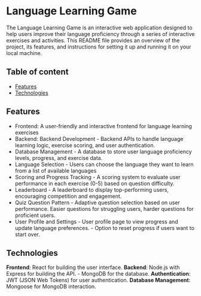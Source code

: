 # Language Learning Game

The Language Learning Game is an interactive web application designed to
help users improve their language proficiency through a series of
interactive exercises and activities. This README file provides an
overview of the project, its features, and instructions for setting it
up and running it on your local machine.

## Table of content

- [Features](#features)
- [Technologies](#technologies)

## Features

- Frontend: A user-friendly and interactive frontend for language learning exercises
- Backend: Backend Development - Backend APIs to handle language learning logic, exercise scoring, and user authentication.
-  Database Management - A database to store user language proficiency levels, progress, and exercise data.
- Language Selection - Users can choose the language they want to learn from a list of available languages
- Scoring and Progress Tracking - A scoring system to evaluate user performance in each exercise (0-5) based on question difficulty.
- Leaderboard - A leaderboard to display top-performing users, encouraging competition and engagement.
- Quiz Question Pattern - Adaptive question selection based on user performance. Easier questions for struggling users, harder questions for proficient users.
- User Profile and Settings - User profile page to view progress and update language preferences. - Option to reset progress if users want to start over.

## Technologies

**Frontend**: React for building the user interface.
**Backend**: Node.js with Express for building the API.  -
MongoDB for the database.
**Authentication**: JWT (JSON Web Tokens) for user authentication.
**Database Management**: Mongoose for MongoDB interaction.






